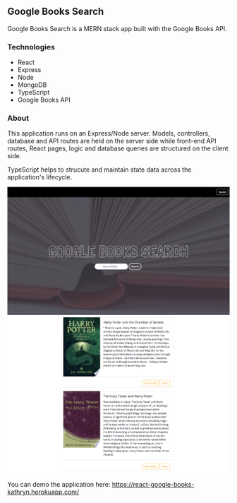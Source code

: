 ## Google Books Search

Google Books Search is a MERN stack app built with the Google Books API.

### Technologies

- React
- Express
- Node
- MongoDB
- TypeScript
- Google Books API

### About

This application runs on an Express/Node server. Models, controllers, database and API routes are held on the server side while front-end API routes, React pages, logic and database queries are structured on the client side. 

TypeScript helps to strucute and maintain state data across the application's lifecycle. 

![GoogleBooksSearch](assets/images/googlebooksOne.png)
![GoogleBooksSearch](assets/images/googlebooksTwo.png)

You can demo the application here: 
https://react-google-books-kathryn.herokuapp.com/
